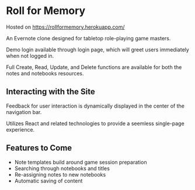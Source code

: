 # Roll for Memory
Hosted on https://rollformemory.herokuapp.com/

An Evernote clone designed for tabletop role-playing game masters.

Demo login available through login page, which will greet users immediately when not logged in.

Full Create, Read, Update, and Delete functions are available for both the notes and notebooks resources.

## Interacting with the Site

Feedback for user interaction is dynamically displayed in the center of the navigation bar.

Utilizes React and related technologies to provide a seemless single-page experience.

## Features to Come

* Note templates build around game session preparation
* Searching through notebooks and titles
* Re-assigning notes to new notebooks
* Automatic saving of content
